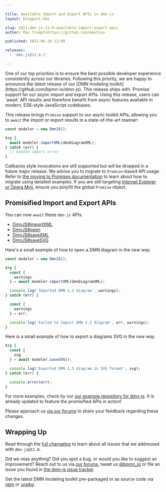 ```yaml
---

title: Awaitable Import and Export APIs in dmn-js
layout: blogpost.hbs

slug: 2021-dmn-js-11-0-awaitable-import-export-apis
author: Max Trumpf<https://github.com/maxtru>

published: 2021-06-29 12:00

releases:
  - 'dmn-js@11.0.1'

---
```



<p class="introduction">
One of our top priorities is to ensure the best possible developer experience consistently across our libraries. Following this priority, we are happy to announce the latest release of our [DMN modeling toolkit](https://github.com/bpmn-io/dmn-js). This release ships with `Promise` support for our async import and export APIs. Using this release, users can `await` API results and therefore benefit from async features available in modern, ES6-style JavaScript codebases.

<!-- continue -->

This release brings `Promise` support to our async toolkit APIs, allowing you to `await` the import or export results in a state-of-the-art manner:

```javascript
const modeler = new DmnJS();

try {
  await modeler.importXML(dmnDiagramXML);
} catch (err) {
  // handle import error
}
```

Callbacks style invocations are still supported but will be dropped in a future major release. We advise you to migrate to `Promise`-based API usage. Refer to [the moving to Promises documentation](http://bpmn.io/l/moving-to-promises) to learn about how to migrate using detailed examples. If you are still targeting [Internet Explorer or Opera Mini](https://caniuse.com/#feat=promises), ensure you polyfill the global `Promise` object.


## Promisified Import and Export APIs

You can now `await` these `dmn-js` APIs:

* [DmnJS#importXML](https://github.com/bpmn-io/bpmn-io-callbacks-to-promises#importXML-dmn-js)
* [DmnJS#open](https://github.com/bpmn-io/bpmn-io-callbacks-to-promises#open-dmn-js)
* [DmnJS#saveXML](https://github.com/bpmn-io/bpmn-io-callbacks-to-promises#saveXML-dmn-js)
* [DmnJS#saveSVG](https://github.com/bpmn-io/bpmn-io-callbacks-to-promises#saveSVG-dmn-js)


Here's a small example of how to open a DMN diagram in the _new way_.

```javascript
const modeler = new DmnJS();

try {
  const {
    warnings
  } = await modeler.importXML(dmnDiagramXML);

  console.log('Imported DMN 1.3 diagram', warnings);
} catch (err) {

  const {
    warnings
  } = err;

  console.log('Failed to import DMN 1.3 diagram', err, warnings);
}
```

Here is a small example of how to export a diagrams SVG in the _new way_.

```javascript
try {
  const {
    svg
  } = await modeler.saveSVG();

  console.log('Exported DMN 1.3 diagram in SVG format', svg);
} catch (err) {

  console.error(err);
}
```

For more examples, check by our [our example repository for dmn-js](https://github.com/bpmn-io/dmn-js-examples). It is already updated to feature the promisified APIs in action!

Please approach us [via our forums](https://forum.bpmn.io) to share your feedback regarding these changes.


## Wrapping Up

Read through the [full changelog](https://github.com/bpmn-io/dmn-js/blob/develop/packages/dmn-js/CHANGELOG.md#1101) to learn about all issues that we addressed with `dmn-js@11.0`.

Did we miss anything? Did you spot a bug, or would you like to suggest an improvement? Reach out to us via [our forums](https://forum.bpmn.io/), tweet us [@bpmn_io](https://twitter.com/bpmn_io) or file an issue you found in [the dmn-js issue tracker](https://github.com/bpmn-io/dmn-js/issues).

Get the latest DMN modeling toolkit pre-packaged or as source code via [npm](https://www.npmjs.com/package/dmn-js) or [unpkg](https://unpkg.com/dmn-js/).
